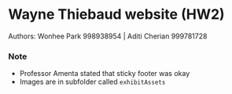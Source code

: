 # Wayne Thiebaud website (HW2)

Authors: Wonhee Park 998938954 | Aditi Cherian 999781728

### Note
* Professor Amenta stated that sticky footer was okay
* Images are in subfolder called `exhibitAssets`
